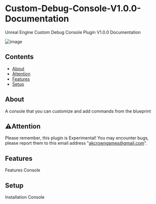 # Custom-Debug-Console-V1.0.0-Documentation
Unreal Engine Custom Debug Console Plugin V1.0.0 Documentation

![image](https://github.com/user-attachments/assets/de989d0f-4afa-4206-b0f4-2d87f49cc86e)

## Contents
- [About](#about)
- [Attention](#⚠️Attention)
- [Features](#features)
- [Setup](#Setup)

## About
A console that you can customize and add commands from the blueprint

## :warning:Attention
Please remember, this plugin is Experimental! You may encounter bugs, please report them to this email address "akcrowngames@gmail.com".

## Features
Features Console

## Setup
Installation Console
